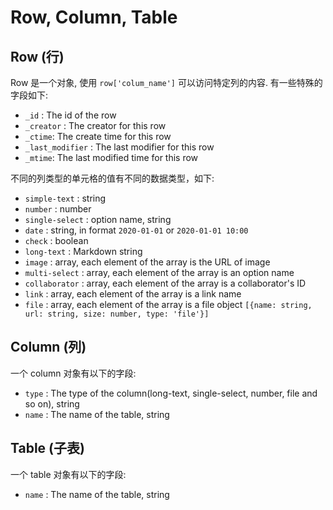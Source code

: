 # Row, Column, Table

## Row (行)

Row 是一个对象, 使用 `row['colum_name']` 可以访问特定列的内容. 有一些特殊的字段如下:

* `_id` : The id of the row
* `_creator` : The creator for this row
* `_ctime`: The create time for this row
* `_last_modifier` : The last modifier for this row
* `_mtime`: The last modified time for this row

不同的列类型的单元格的值有不同的数据类型，如下:

* `simple-text` : string
* `number` : number
* `single-select` : option name, string
* `date` : string, in format `2020-01-01` or `2020-01-01 10:00` 
* `check` : boolean
* `long-text` : Markdown string
* `image` : array, each element of the array is the URL of image
* `multi-select` : array, each element of the array is an option name
* `collaborator` : array, each element of the array is a collaborator's ID
* `link` : array, each element of the array is a link name
* `file` : array, each element of the array is a file object  `[{name: string, url: string, size: number, type: 'file'}]`

## Column (列)

一个 column 对象有以下的字段:

* `type` : The type of the column(long-text, single-select, number, file and so on), string
* `name` : The name of the table, string

## Table (子表)

一个 table 对象有以下的字段:

* `name` : The name of the table, string

